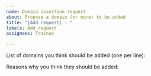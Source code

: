 ```yaml
---
name: Domain insertion request
about: Propose a domain (or more) to be added
title: "[Add request] - "
labels: Add request
assignees: Trainax

---
```


List of domains you think should be added (one per line):



Reasons why you think they should be added:
